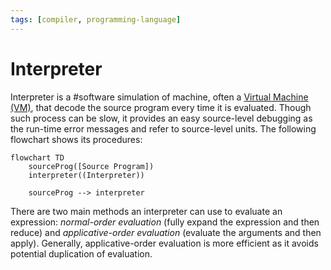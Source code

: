 ```yaml
---
tags: [compiler, programming-language]
---
```


# Interpreter

Interpreter is a #software simulation of machine, often a [Virtual Machine (VM)](202204071131.md),
that decode the source program every time it is evaluated. Though such process
can be slow, it provides an easy source-level debugging as the run-time error
messages and refer to source-level units. The following flowchart shows its
procedures:

```mermaid
flowchart TD
    sourceProg([Source Program])
    interpreter((Interpreter))

    sourceProg --> interpreter
```

There are two main methods an interpreter can use to evaluate an expression:
*normal-order evaluation* (fully expand the expression and then reduce) and
*applicative-order evaluation* (evaluate the arguments and then apply).
Generally, applicative-order evaluation is more efficient as it avoids potential
duplication of evaluation.
